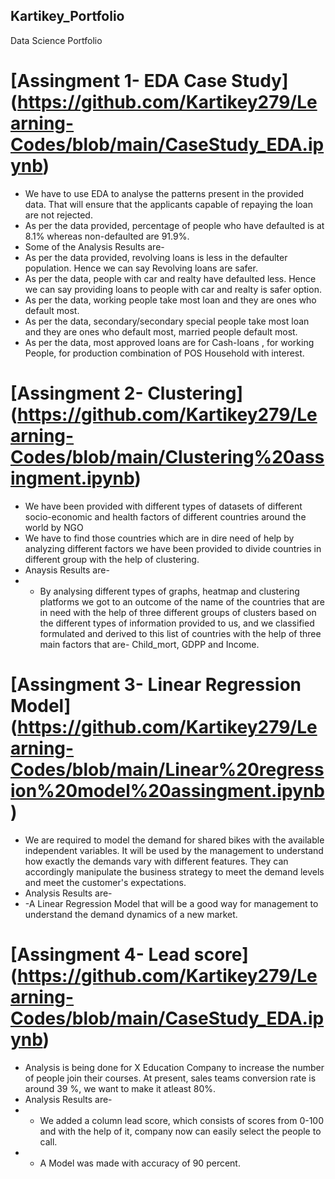 ## Kartikey_Portfolio
Data Science Portfolio
# [Assingment 1- EDA Case Study] (https://github.com/Kartikey279/Learning-Codes/blob/main/CaseStudy_EDA.ipynb)
* We have to use EDA to analyse the patterns present in the provided data. That will ensure that the applicants capable of repaying the loan are not rejected.
* As per the data provided, percentage of people who have defaulted is at 8.1% whereas non-defaulted are 91.9%. 
* Some of the Analysis Results are-
* As per the data provided, revolving loans is less in the defaulter population. Hence we can say Revolving loans are safer.
* As per the data, people with car and realty have defaulted less. Hence we can say providing loans to people with car and realty is safer option.
* As per the data, working people take most loan and they are ones who default most. 
* As per the data, secondary/secondary special people take most loan and they are ones who default most, married people default most.
* As per the data, most approved loans are for Cash-loans , for working People, for production combination of POS Household with interest.
# [Assingment 2- Clustering] (https://github.com/Kartikey279/Learning-Codes/blob/main/Clustering%20assingment.ipynb)
* We have been provided with different types of datasets of different socio-economic and health factors of different countries around the world by NGO
* We have to find those countries which are in dire need of help by analyzing different factors we have been provided to divide countries in different group with the help of clustering.
* Anaysis Results are-
* - By analysing different types of graphs, heatmap and clustering platforms we got to an outcome of the name of the countries that are in need with the help of three different groups of clusters based on the different types of information provided to us, and we classified formulated and derived to this list of countries with the help of three main factors that are- Child_mort, GDPP and Income. 
# [Assingment 3- Linear Regression Model] (https://github.com/Kartikey279/Learning-Codes/blob/main/Linear%20regression%20model%20assingment.ipynb)
* We are required to model the demand for shared bikes with the available independent variables. It will be used by the management to understand how exactly the demands vary with different features. They can accordingly manipulate the business strategy to meet the demand levels and meet the customer's expectations.
* Analysis Results are-
* -A Linear Regression Model that will be a good way for management to understand the demand dynamics of a new market.
# [Assingment 4- Lead score] (https://github.com/Kartikey279/Learning-Codes/blob/main/CaseStudy_EDA.ipynb)
* Analysis	 is	 being	 done	 for	 X	 Education	 Company	 to	 increase	 the	 number	 of	people	join	their	courses.	At	present,	sales	teams	conversion	rate	is	around	39	%,	we	want	to	make	it	atleast	80%.
* Analysis Results are-
* - We added a column lead score, which consists of scores from 0-100 and with the help of it, company now can easily select the people to call.
* - A Model was made with accuracy of 90 percent.
